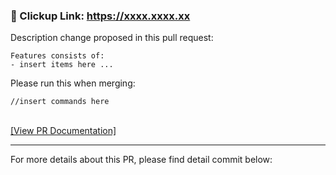 <!--- PLEASE NOTE --->
<!--- You only need to change clickup link below and update description in description box --->

### :pushpin: Clickup Link: https://xxxx.xxxx.xx

Description change proposed in this pull request:
```
Features consists of:
- insert items here ...

```

Please run this when merging:
```
//insert commands here
```

<!--- END OF CHANGES FILE --->
<!--- Thank You --->

<!--- For naming PR title, please follow instruction at out/pull_request.md#heart_eyes_cat-emoji-for-pr-title --->
<br/>[[View PR Documentation]](../blob/master/out/pull_request.md#heart_eyes_cat-emoji-for-pr-title)

-----

For more details about this PR, please find detail commit below:
